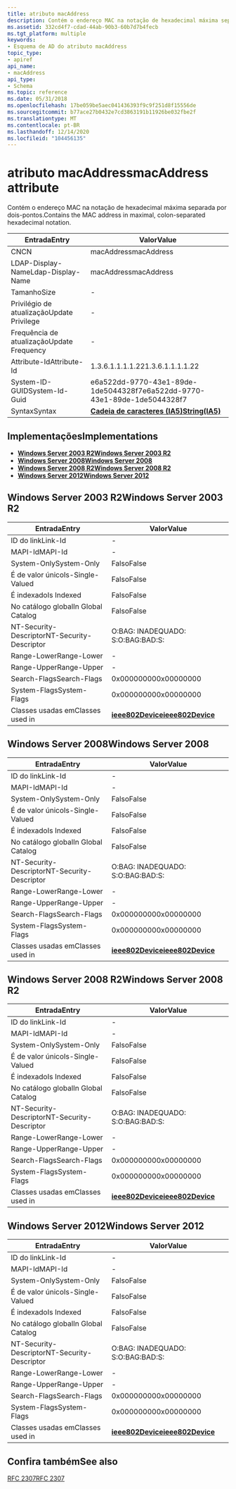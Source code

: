 ```yaml
---
title: atributo macAddress
description: Contém o endereço MAC na notação de hexadecimal máxima separada por dois-pontos.
ms.assetid: 332cd4f7-cdad-44ab-90b3-60b7d7b4fecb
ms.tgt_platform: multiple
keywords:
- Esquema de AD do atributo macAddress
topic_type:
- apiref
api_name:
- macAddress
api_type:
- Schema
ms.topic: reference
ms.date: 05/31/2018
ms.openlocfilehash: 17be059be5aec041436393f9c9f251d8f15556de
ms.sourcegitcommit: b77ace27b0432e7cd3863191b11926be032fbe2f
ms.translationtype: MT
ms.contentlocale: pt-BR
ms.lasthandoff: 12/14/2020
ms.locfileid: "104456135"
---
```

# <a name="macaddress-attribute"></a><span data-ttu-id="79093-104">atributo macAddress</span><span class="sxs-lookup"><span data-stu-id="79093-104">macAddress attribute</span></span>

<span data-ttu-id="79093-105">Contém o endereço MAC na notação de hexadecimal máxima separada por dois-pontos.</span><span class="sxs-lookup"><span data-stu-id="79093-105">Contains the MAC address in maximal, colon-separated hexadecimal notation.</span></span>



| <span data-ttu-id="79093-106">Entrada</span><span class="sxs-lookup"><span data-stu-id="79093-106">Entry</span></span> | <span data-ttu-id="79093-107">Valor</span><span class="sxs-lookup"><span data-stu-id="79093-107">Value</span></span> |
|-------------------|--------------------------------------|
| <span data-ttu-id="79093-108">CN</span><span class="sxs-lookup"><span data-stu-id="79093-108">CN</span></span>                | <span data-ttu-id="79093-109">macAddress</span><span class="sxs-lookup"><span data-stu-id="79093-109">macAddress</span></span>                           |
| <span data-ttu-id="79093-110">LDAP-Display-Name</span><span class="sxs-lookup"><span data-stu-id="79093-110">Ldap-Display-Name</span></span> | <span data-ttu-id="79093-111">macAddress</span><span class="sxs-lookup"><span data-stu-id="79093-111">macAddress</span></span>                           |
| <span data-ttu-id="79093-112">Tamanho</span><span class="sxs-lookup"><span data-stu-id="79093-112">Size</span></span>              | \-                                   |
| <span data-ttu-id="79093-113">Privilégio de atualização</span><span class="sxs-lookup"><span data-stu-id="79093-113">Update Privilege</span></span>  | \-                                   |
| <span data-ttu-id="79093-114">Frequência de atualização</span><span class="sxs-lookup"><span data-stu-id="79093-114">Update Frequency</span></span>  | \-                                   |
| <span data-ttu-id="79093-115">Attribute-Id</span><span class="sxs-lookup"><span data-stu-id="79093-115">Attribute-Id</span></span>      | <span data-ttu-id="79093-116">1.3.6.1.1.1.1.22</span><span class="sxs-lookup"><span data-stu-id="79093-116">1.3.6.1.1.1.1.22</span></span>                     |
| <span data-ttu-id="79093-117">System-ID-GUID</span><span class="sxs-lookup"><span data-stu-id="79093-117">System-Id-Guid</span></span>    | <span data-ttu-id="79093-118">e6a522dd-9770-43e1-89de-1de5044328f7</span><span class="sxs-lookup"><span data-stu-id="79093-118">e6a522dd-9770-43e1-89de-1de5044328f7</span></span> |
| <span data-ttu-id="79093-119">Syntax</span><span class="sxs-lookup"><span data-stu-id="79093-119">Syntax</span></span>            | [<span data-ttu-id="79093-120">**Cadeia de caracteres (IA5)**</span><span class="sxs-lookup"><span data-stu-id="79093-120">**String(IA5)**</span></span>](s-string-ia5.md)  |



## <a name="implementations"></a><span data-ttu-id="79093-121">Implementações</span><span class="sxs-lookup"><span data-stu-id="79093-121">Implementations</span></span>

-   [<span data-ttu-id="79093-122">**Windows Server 2003 R2**</span><span class="sxs-lookup"><span data-stu-id="79093-122">**Windows Server 2003 R2**</span></span>](#windows-server-2003-r2)
-   [<span data-ttu-id="79093-123">**Windows Server 2008**</span><span class="sxs-lookup"><span data-stu-id="79093-123">**Windows Server 2008**</span></span>](#windows-server-2008)
-   [<span data-ttu-id="79093-124">**Windows Server 2008 R2**</span><span class="sxs-lookup"><span data-stu-id="79093-124">**Windows Server 2008 R2**</span></span>](#windows-server-2008-r2)
-   [<span data-ttu-id="79093-125">**Windows Server 2012**</span><span class="sxs-lookup"><span data-stu-id="79093-125">**Windows Server 2012**</span></span>](#windows-server-2012)

## <a name="windows-server-2003-r2"></a><span data-ttu-id="79093-126">Windows Server 2003 R2</span><span class="sxs-lookup"><span data-stu-id="79093-126">Windows Server 2003 R2</span></span>



| <span data-ttu-id="79093-127">Entrada</span><span class="sxs-lookup"><span data-stu-id="79093-127">Entry</span></span> | <span data-ttu-id="79093-128">Valor</span><span class="sxs-lookup"><span data-stu-id="79093-128">Value</span></span> |
|------------------------|-----------------------------------------------------|
| <span data-ttu-id="79093-129">ID do link</span><span class="sxs-lookup"><span data-stu-id="79093-129">Link-Id</span></span>                | \-                                                  |
| <span data-ttu-id="79093-130">MAPI-Id</span><span class="sxs-lookup"><span data-stu-id="79093-130">MAPI-Id</span></span>                | \-                                                  |
| <span data-ttu-id="79093-131">System-Only</span><span class="sxs-lookup"><span data-stu-id="79093-131">System-Only</span></span>            | <span data-ttu-id="79093-132">Falso</span><span class="sxs-lookup"><span data-stu-id="79093-132">False</span></span>                                               |
| <span data-ttu-id="79093-133">É de valor único</span><span class="sxs-lookup"><span data-stu-id="79093-133">Is-Single-Valued</span></span>       | <span data-ttu-id="79093-134">Falso</span><span class="sxs-lookup"><span data-stu-id="79093-134">False</span></span>                                               |
| <span data-ttu-id="79093-135">É indexado</span><span class="sxs-lookup"><span data-stu-id="79093-135">Is Indexed</span></span>             | <span data-ttu-id="79093-136">Falso</span><span class="sxs-lookup"><span data-stu-id="79093-136">False</span></span>                                               |
| <span data-ttu-id="79093-137">No catálogo global</span><span class="sxs-lookup"><span data-stu-id="79093-137">In Global Catalog</span></span>      | <span data-ttu-id="79093-138">Falso</span><span class="sxs-lookup"><span data-stu-id="79093-138">False</span></span>                                               |
| <span data-ttu-id="79093-139">NT-Security-Descriptor</span><span class="sxs-lookup"><span data-stu-id="79093-139">NT-Security-Descriptor</span></span> | <span data-ttu-id="79093-140">O:BAG: INADEQUADO: S:</span><span class="sxs-lookup"><span data-stu-id="79093-140">O:BAG:BAD:S:</span></span>                                        |
| <span data-ttu-id="79093-141">Range-Lower</span><span class="sxs-lookup"><span data-stu-id="79093-141">Range-Lower</span></span>            | \-                                                  |
| <span data-ttu-id="79093-142">Range-Upper</span><span class="sxs-lookup"><span data-stu-id="79093-142">Range-Upper</span></span>            | \-                                                  |
| <span data-ttu-id="79093-143">Search-Flags</span><span class="sxs-lookup"><span data-stu-id="79093-143">Search-Flags</span></span>           | <span data-ttu-id="79093-144">0x00000000</span><span class="sxs-lookup"><span data-stu-id="79093-144">0x00000000</span></span>                                          |
| <span data-ttu-id="79093-145">System-Flags</span><span class="sxs-lookup"><span data-stu-id="79093-145">System-Flags</span></span>           | <span data-ttu-id="79093-146">0x00000000</span><span class="sxs-lookup"><span data-stu-id="79093-146">0x00000000</span></span>                                          |
| <span data-ttu-id="79093-147">Classes usadas em</span><span class="sxs-lookup"><span data-stu-id="79093-147">Classes used in</span></span>        | [<span data-ttu-id="79093-148">**ieee802Device**</span><span class="sxs-lookup"><span data-stu-id="79093-148">**ieee802Device**</span></span>](c-ieee802device.md)<br/> |



## <a name="windows-server-2008"></a><span data-ttu-id="79093-149">Windows Server 2008</span><span class="sxs-lookup"><span data-stu-id="79093-149">Windows Server 2008</span></span>



| <span data-ttu-id="79093-150">Entrada</span><span class="sxs-lookup"><span data-stu-id="79093-150">Entry</span></span> | <span data-ttu-id="79093-151">Valor</span><span class="sxs-lookup"><span data-stu-id="79093-151">Value</span></span> |
|------------------------|-----------------------------------------------------|
| <span data-ttu-id="79093-152">ID do link</span><span class="sxs-lookup"><span data-stu-id="79093-152">Link-Id</span></span>                | \-                                                  |
| <span data-ttu-id="79093-153">MAPI-Id</span><span class="sxs-lookup"><span data-stu-id="79093-153">MAPI-Id</span></span>                | \-                                                  |
| <span data-ttu-id="79093-154">System-Only</span><span class="sxs-lookup"><span data-stu-id="79093-154">System-Only</span></span>            | <span data-ttu-id="79093-155">Falso</span><span class="sxs-lookup"><span data-stu-id="79093-155">False</span></span>                                               |
| <span data-ttu-id="79093-156">É de valor único</span><span class="sxs-lookup"><span data-stu-id="79093-156">Is-Single-Valued</span></span>       | <span data-ttu-id="79093-157">Falso</span><span class="sxs-lookup"><span data-stu-id="79093-157">False</span></span>                                               |
| <span data-ttu-id="79093-158">É indexado</span><span class="sxs-lookup"><span data-stu-id="79093-158">Is Indexed</span></span>             | <span data-ttu-id="79093-159">Falso</span><span class="sxs-lookup"><span data-stu-id="79093-159">False</span></span>                                               |
| <span data-ttu-id="79093-160">No catálogo global</span><span class="sxs-lookup"><span data-stu-id="79093-160">In Global Catalog</span></span>      | <span data-ttu-id="79093-161">Falso</span><span class="sxs-lookup"><span data-stu-id="79093-161">False</span></span>                                               |
| <span data-ttu-id="79093-162">NT-Security-Descriptor</span><span class="sxs-lookup"><span data-stu-id="79093-162">NT-Security-Descriptor</span></span> | <span data-ttu-id="79093-163">O:BAG: INADEQUADO: S:</span><span class="sxs-lookup"><span data-stu-id="79093-163">O:BAG:BAD:S:</span></span>                                        |
| <span data-ttu-id="79093-164">Range-Lower</span><span class="sxs-lookup"><span data-stu-id="79093-164">Range-Lower</span></span>            | \-                                                  |
| <span data-ttu-id="79093-165">Range-Upper</span><span class="sxs-lookup"><span data-stu-id="79093-165">Range-Upper</span></span>            | \-                                                  |
| <span data-ttu-id="79093-166">Search-Flags</span><span class="sxs-lookup"><span data-stu-id="79093-166">Search-Flags</span></span>           | <span data-ttu-id="79093-167">0x00000000</span><span class="sxs-lookup"><span data-stu-id="79093-167">0x00000000</span></span>                                          |
| <span data-ttu-id="79093-168">System-Flags</span><span class="sxs-lookup"><span data-stu-id="79093-168">System-Flags</span></span>           | <span data-ttu-id="79093-169">0x00000000</span><span class="sxs-lookup"><span data-stu-id="79093-169">0x00000000</span></span>                                          |
| <span data-ttu-id="79093-170">Classes usadas em</span><span class="sxs-lookup"><span data-stu-id="79093-170">Classes used in</span></span>        | [<span data-ttu-id="79093-171">**ieee802Device**</span><span class="sxs-lookup"><span data-stu-id="79093-171">**ieee802Device**</span></span>](c-ieee802device.md)<br/> |



## <a name="windows-server-2008-r2"></a><span data-ttu-id="79093-172">Windows Server 2008 R2</span><span class="sxs-lookup"><span data-stu-id="79093-172">Windows Server 2008 R2</span></span>



| <span data-ttu-id="79093-173">Entrada</span><span class="sxs-lookup"><span data-stu-id="79093-173">Entry</span></span> | <span data-ttu-id="79093-174">Valor</span><span class="sxs-lookup"><span data-stu-id="79093-174">Value</span></span> |
|------------------------|-----------------------------------------------------|
| <span data-ttu-id="79093-175">ID do link</span><span class="sxs-lookup"><span data-stu-id="79093-175">Link-Id</span></span>                | \-                                                  |
| <span data-ttu-id="79093-176">MAPI-Id</span><span class="sxs-lookup"><span data-stu-id="79093-176">MAPI-Id</span></span>                | \-                                                  |
| <span data-ttu-id="79093-177">System-Only</span><span class="sxs-lookup"><span data-stu-id="79093-177">System-Only</span></span>            | <span data-ttu-id="79093-178">Falso</span><span class="sxs-lookup"><span data-stu-id="79093-178">False</span></span>                                               |
| <span data-ttu-id="79093-179">É de valor único</span><span class="sxs-lookup"><span data-stu-id="79093-179">Is-Single-Valued</span></span>       | <span data-ttu-id="79093-180">Falso</span><span class="sxs-lookup"><span data-stu-id="79093-180">False</span></span>                                               |
| <span data-ttu-id="79093-181">É indexado</span><span class="sxs-lookup"><span data-stu-id="79093-181">Is Indexed</span></span>             | <span data-ttu-id="79093-182">Falso</span><span class="sxs-lookup"><span data-stu-id="79093-182">False</span></span>                                               |
| <span data-ttu-id="79093-183">No catálogo global</span><span class="sxs-lookup"><span data-stu-id="79093-183">In Global Catalog</span></span>      | <span data-ttu-id="79093-184">Falso</span><span class="sxs-lookup"><span data-stu-id="79093-184">False</span></span>                                               |
| <span data-ttu-id="79093-185">NT-Security-Descriptor</span><span class="sxs-lookup"><span data-stu-id="79093-185">NT-Security-Descriptor</span></span> | <span data-ttu-id="79093-186">O:BAG: INADEQUADO: S:</span><span class="sxs-lookup"><span data-stu-id="79093-186">O:BAG:BAD:S:</span></span>                                        |
| <span data-ttu-id="79093-187">Range-Lower</span><span class="sxs-lookup"><span data-stu-id="79093-187">Range-Lower</span></span>            | \-                                                  |
| <span data-ttu-id="79093-188">Range-Upper</span><span class="sxs-lookup"><span data-stu-id="79093-188">Range-Upper</span></span>            | \-                                                  |
| <span data-ttu-id="79093-189">Search-Flags</span><span class="sxs-lookup"><span data-stu-id="79093-189">Search-Flags</span></span>           | <span data-ttu-id="79093-190">0x00000000</span><span class="sxs-lookup"><span data-stu-id="79093-190">0x00000000</span></span>                                          |
| <span data-ttu-id="79093-191">System-Flags</span><span class="sxs-lookup"><span data-stu-id="79093-191">System-Flags</span></span>           | <span data-ttu-id="79093-192">0x00000000</span><span class="sxs-lookup"><span data-stu-id="79093-192">0x00000000</span></span>                                          |
| <span data-ttu-id="79093-193">Classes usadas em</span><span class="sxs-lookup"><span data-stu-id="79093-193">Classes used in</span></span>        | [<span data-ttu-id="79093-194">**ieee802Device**</span><span class="sxs-lookup"><span data-stu-id="79093-194">**ieee802Device**</span></span>](c-ieee802device.md)<br/> |



## <a name="windows-server-2012"></a><span data-ttu-id="79093-195">Windows Server 2012</span><span class="sxs-lookup"><span data-stu-id="79093-195">Windows Server 2012</span></span>



| <span data-ttu-id="79093-196">Entrada</span><span class="sxs-lookup"><span data-stu-id="79093-196">Entry</span></span> | <span data-ttu-id="79093-197">Valor</span><span class="sxs-lookup"><span data-stu-id="79093-197">Value</span></span> |
|------------------------|-----------------------------------------------------|
| <span data-ttu-id="79093-198">ID do link</span><span class="sxs-lookup"><span data-stu-id="79093-198">Link-Id</span></span>                | \-                                                  |
| <span data-ttu-id="79093-199">MAPI-Id</span><span class="sxs-lookup"><span data-stu-id="79093-199">MAPI-Id</span></span>                | \-                                                  |
| <span data-ttu-id="79093-200">System-Only</span><span class="sxs-lookup"><span data-stu-id="79093-200">System-Only</span></span>            | <span data-ttu-id="79093-201">Falso</span><span class="sxs-lookup"><span data-stu-id="79093-201">False</span></span>                                               |
| <span data-ttu-id="79093-202">É de valor único</span><span class="sxs-lookup"><span data-stu-id="79093-202">Is-Single-Valued</span></span>       | <span data-ttu-id="79093-203">Falso</span><span class="sxs-lookup"><span data-stu-id="79093-203">False</span></span>                                               |
| <span data-ttu-id="79093-204">É indexado</span><span class="sxs-lookup"><span data-stu-id="79093-204">Is Indexed</span></span>             | <span data-ttu-id="79093-205">Falso</span><span class="sxs-lookup"><span data-stu-id="79093-205">False</span></span>                                               |
| <span data-ttu-id="79093-206">No catálogo global</span><span class="sxs-lookup"><span data-stu-id="79093-206">In Global Catalog</span></span>      | <span data-ttu-id="79093-207">Falso</span><span class="sxs-lookup"><span data-stu-id="79093-207">False</span></span>                                               |
| <span data-ttu-id="79093-208">NT-Security-Descriptor</span><span class="sxs-lookup"><span data-stu-id="79093-208">NT-Security-Descriptor</span></span> | <span data-ttu-id="79093-209">O:BAG: INADEQUADO: S:</span><span class="sxs-lookup"><span data-stu-id="79093-209">O:BAG:BAD:S:</span></span>                                        |
| <span data-ttu-id="79093-210">Range-Lower</span><span class="sxs-lookup"><span data-stu-id="79093-210">Range-Lower</span></span>            | \-                                                  |
| <span data-ttu-id="79093-211">Range-Upper</span><span class="sxs-lookup"><span data-stu-id="79093-211">Range-Upper</span></span>            | \-                                                  |
| <span data-ttu-id="79093-212">Search-Flags</span><span class="sxs-lookup"><span data-stu-id="79093-212">Search-Flags</span></span>           | <span data-ttu-id="79093-213">0x00000000</span><span class="sxs-lookup"><span data-stu-id="79093-213">0x00000000</span></span>                                          |
| <span data-ttu-id="79093-214">System-Flags</span><span class="sxs-lookup"><span data-stu-id="79093-214">System-Flags</span></span>           | <span data-ttu-id="79093-215">0x00000000</span><span class="sxs-lookup"><span data-stu-id="79093-215">0x00000000</span></span>                                          |
| <span data-ttu-id="79093-216">Classes usadas em</span><span class="sxs-lookup"><span data-stu-id="79093-216">Classes used in</span></span>        | [<span data-ttu-id="79093-217">**ieee802Device**</span><span class="sxs-lookup"><span data-stu-id="79093-217">**ieee802Device**</span></span>](c-ieee802device.md)<br/> |



## <a name="see-also"></a><span data-ttu-id="79093-218">Confira também</span><span class="sxs-lookup"><span data-stu-id="79093-218">See also</span></span>

<dl> <dt>

[<span data-ttu-id="79093-219">RFC 2307</span><span class="sxs-lookup"><span data-stu-id="79093-219">RFC 2307</span></span>](https://www.ietf.org/rfc/rfc2307.txt)
</dt> </dl>

 

 





